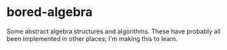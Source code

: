 # bored-algebra

Some abstract algebra structures and algorithms. These have probably all been implemented in other places; I'm making this to learn. 

